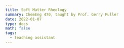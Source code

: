 ```yaml
---
title: Soft Matter Rheology
summary: ChemEng 470, taught by Prof. Gerry Fuller
date: 2022-01-07
type: docs
math: false
tags:
  - teaching assistant
---
```

